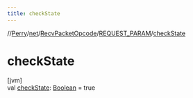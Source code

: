 ```yaml
---
title: checkState
---
```

//[Perry](../../../../index.html)/[net](../../index.html)/[RecvPacketOpcode](../index.html)/[REQUEST_PARAM](index.html)/[checkState](check-state.html)



# checkState



[jvm]\
val [checkState](check-state.html): [Boolean](https://kotlinlang.org/api/latest/jvm/stdlib/kotlin/-boolean/index.html) = true




